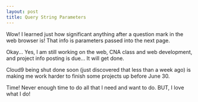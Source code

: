```yaml
---
layout: post
title: Query String Parameters
---
```


Wow! I learned just how significant anything after a question mark in the web browser is! That info is parameters passed
into the next page.

Okay... Yes, I am still working on the web, CNA class and web development, and project info posting is due... It will get done.

Cloud9 being shut done soon (just discovered that less than a week ago) is making me work harder to finish some projects up
before June 30. 

Time! Never enough time to do all that I need and want to do. BUT, I love what I do!
